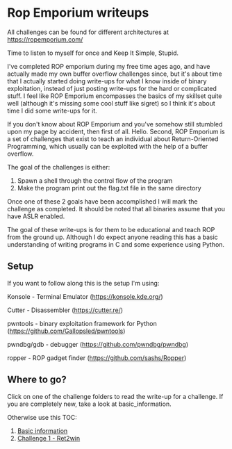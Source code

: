 # Rop Emporium writeups

All challenges can be found for different architectures at https://ropemporium.com/

Time to listen to myself for once and Keep It Simple, Stupid.

I've completed ROP emporium during my free time ages ago, and have actually made my own buffer overflow challenges since, but it's about time that I actually started doing write-ups for what I know inside of binary exploitation, instead of just posting write-ups for the hard or complicated stuff. I feel like ROP Emporium encompasses the basics of my skillset quite well (although it's missing some cool stuff like sigret) so I think it's about time I did some write-ups for it.

If you don't know about ROP Emporium and you've somehow still stumbled upon my page by accident, then first of all. Hello. Second, ROP Emporium is a set of challenges that exist to teach an individual about Return-Oriented Programming, which usually can be exploited with the help of a buffer overflow.

The goal of the challenges is either:
1. Spawn a shell through the control flow of the program
2. Make the program print out the flag.txt file in the same directory

Once one of these 2 goals have been accomplished I will mark the challenge as completed. It should be noted that all binaries assume that you have ASLR enabled.

The goal of these write-ups is for them to be educational and teach ROP from the ground up. Although I do expect anyone reading this has a basic understanding of writing programs in C and some experience using Python.

## Setup
If you want to follow along this is the setup I'm using:

Konsole - Terminal Emulator (https://konsole.kde.org/)

Cutter - Disassembler (https://cutter.re/)

pwntools - binary exploitation framework for Python (https://github.com/Gallopsled/pwntools)

pwndbg/gdb - debugger (https://github.com/pwndbg/pwndbg)

ropper - ROP gadget finder (https://github.com/sashs/Ropper)

## Where to go?
Click on one of the challenge folders to read the write-up for a challenge. If you are completely new, take a look at basic_information. 

Otherwise use this TOC:
1. [Basic information](https://github.com/Mymaqn/roadtopwn/tree/main/challenge_writeups/ROPEmporium/basic_information "Basic information")
2. [Challenge 1 - Ret2win](https://github.com/Mymaqn/roadtopwn/tree/main/challenge_writeups/ROPEmporium/challenge1_ret2win)
